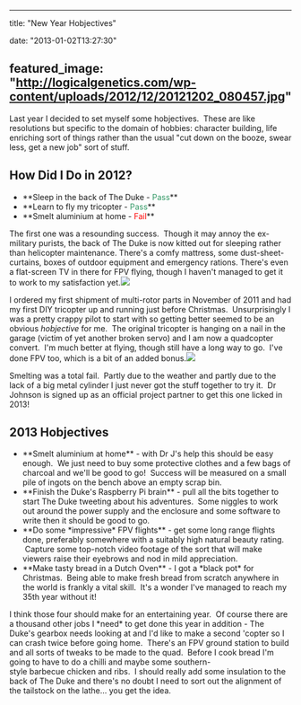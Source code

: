 
---
title: "New Year Hobjectives"

date: "2013-01-02T13:27:30"

featured_image: "http://logicalgenetics.com/wp-content/uploads/2012/12/20121202_080457.jpg"
---


Last year I decided to set myself some hobjectives.  These are like resolutions but specific to the domain of hobbies: character building, life enriching sort of things rather than the usual "cut down on the booze, swear less, get a new job" sort of stuff.
## How Did I Do in 2012?
<ul>
	<li>**Sleep in the back of The Duke - <span style="color: #339966;">Pass</span>**</li>
	<li>**Learn to fly my tricopter - <span style="color: #339966;">Pass</span>**</li>
	<li>**Smelt aluminium at home - <span style="color: #ff0000;">Fail</span>**</li>
</ul>
The first one was a resounding success.  Though it may annoy the ex-military purists, the back of The Duke is now kitted out for sleeping rather than helicopter maintenance. There's a comfy mattress, some dust-sheet-curtains, boxes of outdoor equipment and emergency rations. There's even a flat-screen TV in there for FPV flying, though I haven't managed to get it to work to my satisfaction yet.<a href="http://logicalgenetics.com/a-winters-tale/20121202_080457/"><img src="http://logicalgenetics.com/wp-content/uploads/2012/12/20121202_080457.jpg"/></a>

I ordered my first shipment of multi-rotor parts in November of 2011 and had my first DIY tricopter up and running just before Christmas.  Unsurprisingly I was a pretty crappy pilot to start with so getting better seemed to be an obvious *hobjective* for me.  The original tricopter is hanging on a nail in the garage (victim of yet another broken servo) and I am now a quadcopter convert.  I'm much better at flying, though still have a long way to go.  I've done FPV too, which is a bit of an added bonus.<a href="http://logicalgenetics.com/new-year-hobjectives/img_7057/"><img src="http://logicalgenetics.com/wp-content/uploads/2013/01/IMG_7057.jpg"/></a>

Smelting was a total fail.  Partly due to the weather and partly due to the lack of a big metal cylinder I just never got the stuff together to try it.  Dr Johnson is signed up as an official project partner to get this one licked in 2013!
## 2013 Hobjectives
<ul>
	<li>**Smelt aluminium at home** - with Dr J's help this should be easy enough.  We just need to buy some protective clothes and a few bags of charcoal and we'll be good to go!  Success will be measured on a small pile of ingots on the bench above an empty scrap bin.</li>
	<li>**Finish the Duke's Raspberry Pi brain** - pull all the bits together to start The Duke tweeting about his adventures.  Some niggles to work out around the power supply and the enclosure and some software to write then it should be good to go.</li>
	<li>**Do some *impressive* FPV flights** - get some long range flights done, preferably somewhere with a suitably high natural beauty rating.  Capture some top-notch video footage of the sort that will make viewers raise their eyebrows and nod in mild appreciation.</li>
	<li>**Make tasty bread in a Dutch Oven** - I got a *black pot* for Christmas.  Being able to make fresh bread from scratch anywhere in the world is frankly a vital skill.  It's a wonder I've managed to reach my 35th year without it!</li>
</ul>
I think those four should make for an entertaining year.  Of course there are a thousand other jobs I *need* to get done this year in addition - The Duke's gearbox needs looking at and I'd like to make a second 'copter so I can crash twice before going home.  There's an FPV ground station to build and all sorts of tweaks to be made to the quad.  Before I cook bread I'm going to have to do a chilli and maybe some southern-style barbecue chicken and ribs.  I should really add some insulation to the back of The Duke and there's no doubt I need to sort out the alignment of the tailstock on the lathe... you get the idea.